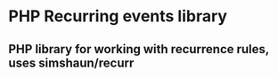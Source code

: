 # PHP Recurring events library

## PHP library for working with recurrence rules, uses simshaun/recurr